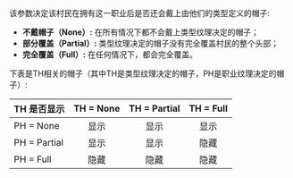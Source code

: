 该参数决定该村民在拥有这一职业后是否还会戴上由他们的类型定义的帽子:
* **不戴帽子（None）:** 在所有情况下都不会戴上类型纹理决定的帽子；
* **部分覆盖（Partial）:** 类型纹理决定的帽子没有完全覆盖村民的整个头部；
* **完全覆盖（Full）:** 在任何情况下，都会完全覆盖。

下表是TH相关的帽子（其中TH是类型纹理决定的帽子，PH是职业纹理决定的帽子）:

| TH 是否显示      | TH = None | TH = Partial | TH = Full |
| ------------ |:---------:|:------------:|:---------:|
| PH = None    |    显示     |      显示      |    显示     |
| PH = Partial |    显示     |      显示      |    隐藏     |
| PH = Full    |    隐藏     |      隐藏      |    隐藏     |